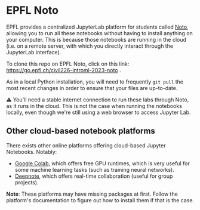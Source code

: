 # EPFL Noto

EPFL provides a centralized JupyterLab platform for students called [Noto](https://www.epfl.ch/education/educational-initiatives/jupyter-notebooks-for-education/one-click-access-to-jupyter-notebooks-online-with-noto/), allowing you to run all these notebooks without having to install anything on your computer. This is because those notebooks are running in the cloud (i.e. on a remote server, with which you directly interact through the JupyterLab interface).

To clone this repo on EPFL Noto, click on this link: https://go.epfl.ch/civil226-introml-2023-noto .

As in a local Python installation, you will need to frequently `git pull` the most recent changes in order to ensure that your files are up-to-date.

:warning: You'll need a stable internet connection to run these labs through Noto, as it runs in the cloud. This is not the case when running the notebooks locally, even though we're still using a web browser to access Jupyter Lab.

## Other cloud-based notebook platforms

There exists other online platforms offering cloud-based Jupyter Notebooks. Notably:

- [Google Colab](https://colab.research.google.com/), which offers free GPU runtimes, which is very useful for some machine learning tasks (such as training neural networks).
- [Deepnote](https://deepnote.com/), which offers real-time collaboration (useful for group projects).

**Note**: These platforms may have missing packages at first. Follow the platform's documentation to figure out how to install them if that is the case.
